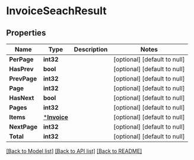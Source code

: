 # InvoiceSeachResult

## Properties
Name | Type | Description | Notes
------------ | ------------- | ------------- | -------------
**PerPage** | **int32** |  | [optional] [default to null]
**HasPrev** | **bool** |  | [optional] [default to null]
**PrevPage** | **int32** |  | [optional] [default to null]
**Page** | **int32** |  | [optional] [default to null]
**HasNext** | **bool** |  | [optional] [default to null]
**Pages** | **int32** |  | [optional] [default to null]
**Items** | [***Invoice**](Invoice.md) |  | [optional] [default to null]
**NextPage** | **int32** |  | [optional] [default to null]
**Total** | **int32** |  | [optional] [default to null]

[[Back to Model list]](../README.md#documentation-for-models) [[Back to API list]](../README.md#documentation-for-api-endpoints) [[Back to README]](../README.md)


